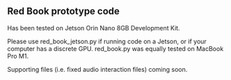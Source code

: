 ## Red Book prototype code

Has been tested on Jetson Orin Nano 8GB Development Kit.

Please use red_book_jetson.py if running code on a Jetson, or if your computer has a discrete GPU. red_book.py was equally tested on MacBook Pro M1.

Supporting files (i.e. fixed audio interaction files) coming soon.
